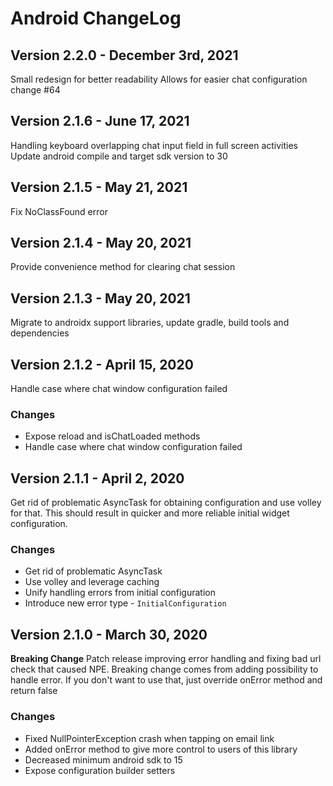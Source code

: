 # Android ChangeLog

## Version 2.2.0 - December 3rd, 2021
Small redesign for better readability
Allows for easier chat configuration change #64

## Version 2.1.6 - June 17, 2021
Handling keyboard overlapping chat input field in full screen activities
Update android compile and target sdk version to 30

## Version 2.1.5 - May 21, 2021
Fix NoClassFound error

## Version 2.1.4 - May 20, 2021
Provide convenience method for clearing chat session

## Version 2.1.3 - May 20, 2021
Migrate to androidx support libraries, update gradle, build tools and dependencies

## Version 2.1.2 - April 15, 2020
Handle case where chat window configuration failed

### Changes
- Expose reload and isChatLoaded methods
- Handle case where chat window configuration failed

## Version 2.1.1 - April 2, 2020
Get rid of problematic AsyncTask for obtaining configuration and use volley for that.
This should result in quicker and more reliable initial widget configuration.

### Changes
- Get rid of problematic AsyncTask
- Use volley and leverage caching
- Unify handling errors from initial configuration
- Introduce new error type - `InitialConfiguration`

## Version 2.1.0 - March 30, 2020
**Breaking Change**
Patch release improving error handling and fixing bad url check that caused NPE.
Breaking change comes from adding possibility to handle error. If you don't want to use that,
just override onError method and return false

### Changes
- Fixed NullPointerException crash when tapping on email link
- Added onError method to give more control to users of this library
- Decreased minimum android sdk to 15
- Expose configuration builder setters

